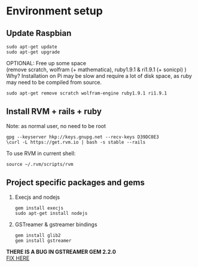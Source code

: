 Environment setup
=================

Update Raspbian
---------------

```shell
sudo apt-get update
sudo apt-get upgrade
```
    
OPTIONAL: Free up some space  
(remove scratch, wolfram (+ mathematica), ruby1.9.1 & ri1.9.1 (+ sonicpi) )  
Why? Installation on Pi may be slow and require a lot of disk space, as ruby 
may need to be compiled from source.

```shell
sudo apt-get remove scratch wolfram-engine ruby1.9.1 ri1.9.1
```
    
Install RVM + rails + ruby
--------------------------

Note: as normal user, no need to be root

```shell
gpg --keyserver hkp://keys.gnupg.net --recv-keys D39DC0E3
\curl -L https://get.rvm.io | bash -s stable --rails
```

To use RVM in current shell:

```shell
source ~/.rvm/scripts/rvm
```

Project specific packages and gems
----------------------------------

1. Execjs and nodejs

    ```shell
    gem install execjs
    sudo apt-get install nodejs
    ```

2. GSTreamer & gstreamer bindings

    ```shell
    gem install glib2
    gem install gstreamer
    ```
    
**THERE IS A BUG IN GSTREAMER GEM 2.2.0**  
[FIX HERE][gstreamer fix]

[gstreamer fix]: https://github.com/ruby-gnome2/ruby-gnome2/commit/29dd9ccdf06b2fe7d9f5cf6ace886bb89adcebf2 "Gstreamer 2.2.0 fix"
